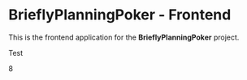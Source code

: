 # BrieflyPlanningPoker - Frontend

This is the frontend application for the **BrieflyPlanningPoker** project.

Test

8
